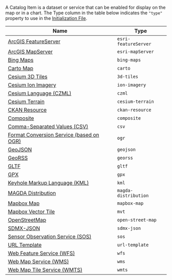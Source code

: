 A Catalog Item is a dataset or service that can be enabled for display on the map or in a chart.  The Type column in the table below indicates the `"type"` property to use in the [Initialization File](../customizing/initialization-files.md).

| Name | Type |
|------|------|
| [ArcGIS FeatureServer](catalog-type-details/esri-featureServer.md) | `esri-featureServer` |
| [ArcGIS MapServer](catalog-type-details/esri-mapServer.md) | `esri-mapServer` |
| [Bing Maps](catalog-type-details/bing-maps.md) | `bing-maps` |
| [Carto Map](catalog-type-details/carto.md) | `carto` |
| [Cesium 3D Tiles](catalog-type-details/3d-tiles.md) | `3d-tiles` |
| [Cesium Ion Imagery](catalog-type-details/ion-imagery.md) | `ion-imagery` |
| [Cesium Language (CZML)](catalog-type-details/czml.md) | `czml` |
| [Cesium Terrain](catalog-type-details/cesium-terrain.md) | `cesium-terrain` |
| [CKAN Resource](catalog-type-details/ckan-resource.md) | `ckan-resource` |
| [Composite](catalog-type-details/composite.md) | `composite` |
| [Comma-Separated Values (CSV)](catalog-type-details/csv.md) | `csv` |
| [Format Conversion Service (based on OGR)](catalog-type-details/ogr.md) | `ogr` |
| [GeoJSON](catalog-type-details/geojson.md) | `geojson` |
| [GeoRSS](catalog-type-details/georss.md) | `georss` |
| [GLTF](catalog-type-details/gltf.md) | `gltf` |
| [GPX](catalog-type-details/gpx.md) | `gpx` |
| [Keyhole Markup Language (KML)](catalog-type-details/kml.md) | `kml` |
| [MAGDA Distribution](catalog-type-details/magda-distribution.md) | `magda-distribution` |
| [Mapbox Map](catalog-type-details/mapbox-map.md) | `mapbox-map` |
| [Mapbox Vector Tile](catalog-type-details/mvt.md) | `mvt` |
| [OpenStreetMap](catalog-type-details/open-street-map.md) | `open-street-map` |
| [SDMX-JSON](catalog-type-details/sdmx-json.md) | `sdmx-json` |
| [Sensor Observation Service (SOS)](catalog-type-details/sos.md) | `sos` |
| [URL Template](catalog-type-details/url-template.md) | `url-template` |
| [Web Feature Service (WFS)](catalog-type-details/wfs.md) | `wfs` |
| [Web Map Service (WMS)](catalog-type-details/wms.md) | `wms` |
| [Web Map Tile Service (WMTS)](catalog-type-details/wmts.md) | `wmts` |

